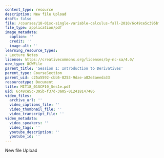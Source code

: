 ```yaml
---
content_type: resource
description: New file Upload
draft: false
file: /courses/18-01sc-single-variable-calculus-fall-2010/6c49ce5c395bf37d3a05012418147486_MIT18_01SCF10_Ses1e.pdf
file_type: application/pdf
image_metadata:
  caption: ''
  credit: ''
  image-alt: ''
learning_resource_types:
- Lecture Notes
license: https://creativecommons.org/licenses/by-nc-sa/4.0/
ocw_type: OCWFile
parent_title: 'Session 1: Introduction to Derivatives'
parent_type: CourseSection
parent_uid: c25a5592-cbb5-8253-9dae-a82e3aeeda33
resourcetype: Document
title: MIT18_01SCF10_Ses1e.pdf
uid: 6c49ce5c-395b-f37d-3a05-012418147486
video_files:
  archive_url: ''
  video_captions_file: ''
  video_thumbnail_file: ''
  video_transcript_file: ''
video_metadata:
  video_speakers: ''
  video_tags: ''
  youtube_description: ''
  youtube_id: ''
---
```

New file Upload